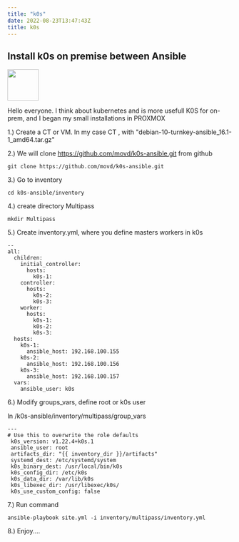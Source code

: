 ```yaml
---
title: "k0s"
date: 2022-08-23T13:47:43Z
title: k0s
---
```

Install k0s on premise between Ansible   
---


<p>
  <img src="https://encrypted-tbn0.gstatic.com/images?q=tbn:ANd9GcSptfiRacpBB1Bjlz8sYKT4I0XeSW7mHAAtywLF7-K35jtbI4-i9z82c9Cy60NDVanjkfI&usqp=CAU" height="70" />
</p>



Hello everyone. I think about kubernetes and is more usefull K0S for on-prem, and I began my small installations in PROXMOX 

1.) Create a CT or VM. In my case CT , with "debian-10-turnkey-ansible_16.1-1_amd64.tar.gz"

2.) We will clone  https://github.com/movd/k0s-ansible.git from github

```shell
git clone https://github.com/movd/k0s-ansible.git
```
3.) Go to inventory 

```shell 
cd k0s-ansible/inventory
```
4.)  create directory Multipass

```shell
mkdir Multipass
```
5.) Create inventory.yml, where you define  masters workers in k0s

```shell
--
all:
  children:
    initial_controller:
      hosts:
        k0s-1:
    controller:
      hosts:
        k0s-2:
        k0s-3:
    worker:
      hosts:
        k0s-1:
        k0s-2:
        k0s-3:
  hosts:
    k0s-1:
      ansible_host: 192.168.100.155
    k0s-2:
      ansible_host: 192.168.100.156
    k0s-3:
      ansible_host: 192.168.100.157
  vars:
    ansible_user: k0s
```
6.) Modify groups_vars, define root or k0s user 

In /k0s-ansible/inventory/multipass/group_vars 

```shell
---
# Use this to overwrite the role defaults
 k0s_version: v1.22.4+k0s.1
 ansible_user: root
 artifacts_dir: "{{ inventory_dir }}/artifacts"
 systemd_dest: /etc/systemd/system
 k0s_binary_dest: /usr/local/bin/k0s
 k0s_config_dir: /etc/k0s
 k0s_data_dir: /var/lib/k0s
 k0s_libexec_dir: /usr/libexec/k0s/
 k0s_use_custom_config: false
```

7.) Run command 
```shell
ansible-playbook site.yml -i inventory/multipass/inventory.yml
```
8.) Enjoy....



